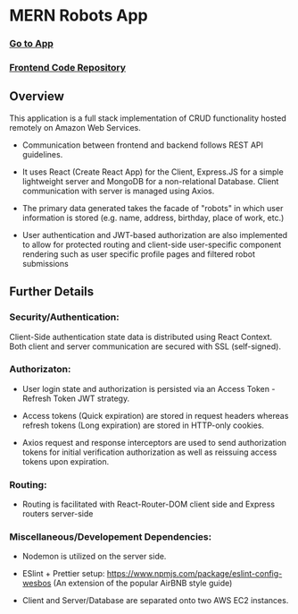 # MERN Robots App 
### [Go to App](https://3.88.166.109:8000/)
### [Frontend Code Repository](https://github.com/qilisec/mern-robots-frontend)
## Overview
This application is a full stack implementation of CRUD functionality hosted remotely on Amazon Web Services.

* Communication between frontend and backend follows REST API guidelines.

* It uses React (Create React App) for the Client, Express.JS for a simple lightweight server and MongoDB for a non-relational Database. Client communication with server is managed using Axios.

* The primary data generated takes the facade of "robots" in which user information is stored (e.g. name, address, birthday, place of work, etc.)

* User authentication and JWT-based authorization are also implemented to allow for protected routing and client-side user-specific component rendering such as user specific profile pages and filtered robot submissions



## Further Details

### Security/Authentication:
Client-Side authentication state data is distributed using React Context.
Both client and server communication are secured with SSL (self-signed).
	
### Authorizaton:
* User login state and authorization is persisted via an Access Token - Refresh Token JWT strategy.

* Access tokens (Quick expiration) are stored in request headers whereas refresh tokens (Long expiration) are stored in HTTP-only cookies. 
	
* Axios request and response interceptors are used to send authorization tokens for initial verification authorization as well as reissuing access tokens upon expiration. 

### Routing:
* Routing is facilitated with React-Router-DOM client side and Express routers server-side

### Miscellaneous/Developement Dependencies:
* Nodemon is utilized on the server side.

* ESlint + Prettier setup: https://www.npmjs.com/package/eslint-config-wesbos (An extension of the popular AirBNB style guide)

* Client and Server/Database are separated onto two AWS EC2 instances.
